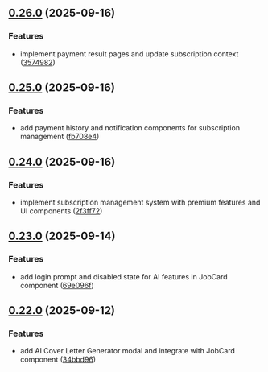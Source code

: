 ## [0.26.0](https://github.com/ghorbani-mohammad/React-Job-AI-Assistant/compare/v0.25.0...v0.26.0) (2025-09-16)


### Features

* implement payment result pages and update subscription context ([3574982](https://github.com/ghorbani-mohammad/React-Job-AI-Assistant/commit/35749827dbc5f3a4d439d996cd3e75c059dd4d96))

## [0.25.0](https://github.com/ghorbani-mohammad/React-Job-AI-Assistant/compare/v0.24.0...v0.25.0) (2025-09-16)


### Features

* add payment history and notification components for subscription management ([fb708e4](https://github.com/ghorbani-mohammad/React-Job-AI-Assistant/commit/fb708e4878fe1bc941e620e33c6a91fdc6010746))

## [0.24.0](https://github.com/ghorbani-mohammad/React-Job-AI-Assistant/compare/v0.23.0...v0.24.0) (2025-09-16)


### Features

* implement subscription management system with premium features and UI components ([2f3ff72](https://github.com/ghorbani-mohammad/React-Job-AI-Assistant/commit/2f3ff72230ceff12ac5656f4ea8440039a5462e2))

## [0.23.0](https://github.com/ghorbani-mohammad/React-Job-AI-Assistant/compare/v0.22.0...v0.23.0) (2025-09-14)


### Features

* add login prompt and disabled state for AI features in JobCard component ([69e096f](https://github.com/ghorbani-mohammad/React-Job-AI-Assistant/commit/69e096fbb076918568476ed570cb4437b5d9acaf))

## [0.22.0](https://github.com/ghorbani-mohammad/React-Job-AI-Assistant/compare/v0.21.0...v0.22.0) (2025-09-12)


### Features

* add AI Cover Letter Generator modal and integrate with JobCard component ([34bbd96](https://github.com/ghorbani-mohammad/React-Job-AI-Assistant/commit/34bbd968d5bd065d9fc3d86d62cc852066d026a7))

